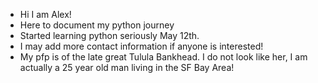 - Hi I am Alex!
- Here to document my python journey
- Started learning python seriously May 12th.
- I may add more contact information if anyone is interested!
- My pfp is of the late great Tulula Bankhead. I do not look like her, I am actually a 25 year old man living in the SF Bay Area!
<!---
lameTookan/lameTookan is a ✨ special ✨ repository because its `README.md` (this file) appears on your GitHub profile.
You can click the Preview link to take a look at your changes.
--->
